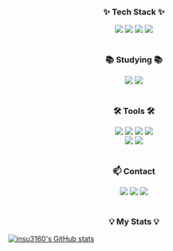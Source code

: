 <h3 align="center">✨ Tech Stack ✨</h3>
<div align="center">
  <img src="https://img.shields.io/badge/Java-007396?style=flat&logo=OpenJDK&logoColor=white"/>
  <img src="https://img.shields.io/badge/React Native-61DAFB?style=flat-square&logo=React&logoColor=black"/>
  <img src="https://img.shields.io/badge/JavaScript-F7DF1E?style=flat-square&logo=javascript&logoColor=black"/>
  <img src="https://img.shields.io/badge/Git-F05032?style=flat-square&logo=git&logoColor=white"/>
</div>
<br>

<h3 align="center">📚 Studying 📚</h3>
<div align="center">
  <img src="https://img.shields.io/badge/Spring-6DB33F?style=flat-square&logo=Spring&logoColor=white"/>
  <img src="https://img.shields.io/badge/SPRINGBOOT-6DB33F?style=flat-square&logo=springboot&logoColor=white"/>
</div>
<br>

<h3 align="center">🛠 Tools 🛠</h3>
<div align="center">
  <img src="https://img.shields.io/badge/POSTMAN-FF6C37?style=flat-square&logo=postman&logoColor=white"/>
  <img src="https://img.shields.io/badge/INTELLIJ-000000?style=flat-square&logo=intellijidea&logoColor=white"/>
  <img src="https://img.shields.io/badge/VSCODE-007ACC?style=flat-square&logo=visualstudiocode&logoColor=white"/>
  <img src="https://img.shields.io/badge/ANDROID STUDIO-3DDC84?style=flat-square&logo=androidstudio&logoColor=white"/>
  <br>
  <img src="https://img.shields.io/badge/MySQL-4479A1?style=flat-square&logo=MySQL&logoColor=white"/>
  <img src="https://img.shields.io/badge/FIGMA-F24E1E?style=flat-square&logo=figma&logoColor=white"/>
</div>
<br>

<h3 align="center"> 📫 Contact </h3>
<div align="center">
<a href="https://insu3160.github.io/" target="_blank"><img src="https://img.shields.io/badge/GitHubPage-181717?style=flat-square&logo=GitHub&logoColor=white"/></a>
<a href="https://www.instagram.com/insu_1004/" target="_blank"><img src="https://img.shields.io/badge/insu_1004-E4405F?style=flat-square&logo=Instagram&logoColor=white"/></a>
<a href="mailto:is23193160@gmail.com"><img src="https://img.shields.io/badge/is23193160@gmail.com-D14836?style=flat-square&logo=gmail&logoColor=white&link=mailto:is23193160@gmail.com"/></a>
</div>

<br>
<h3 align="center">💡 My Stats 💡</h1>

[![insu3160's GitHub stats](https://github-readme-stats.vercel.app/api?username=insu3160)](https://github.com/insu3160/github-readme-stats)
